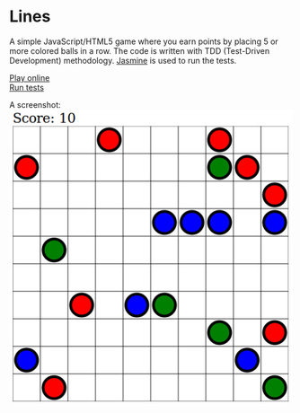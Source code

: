 # Lines

A simple JavaScript/HTML5 game where you earn points by placing 5 or more colored balls in a row. The code is written with TDD (Test-Driven Development) methodology. [Jasmine](http://jasmine.github.io/) is used to run the tests.

[Play online](http://newagebegins.github.com/lines/lines.html)  
[Run tests](http://newagebegins.github.com/lines/SpecRunner.html)

A screenshot:  
![Screenshot of the Lines game](screenshot.jpg)
